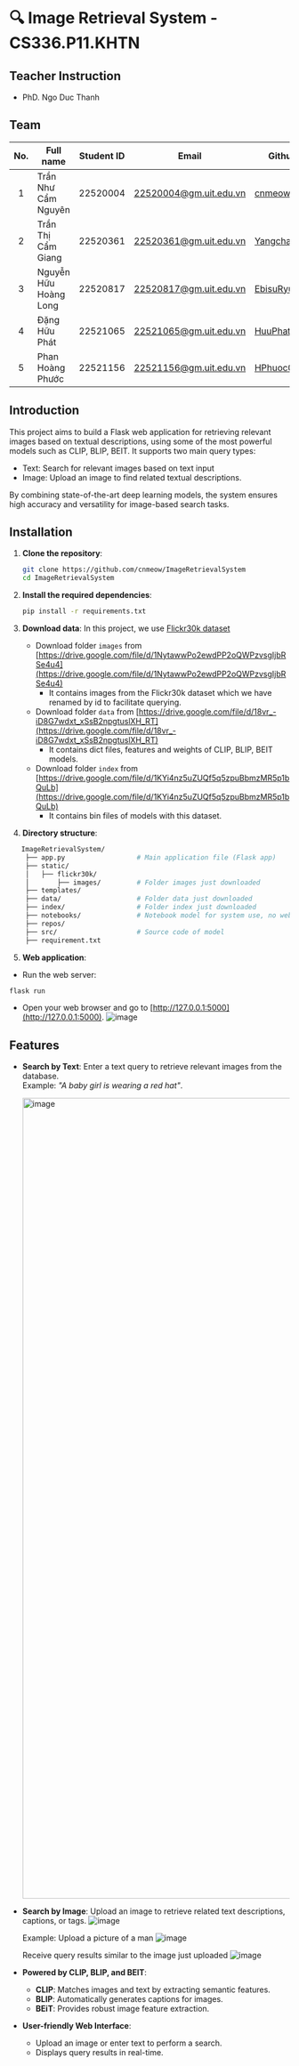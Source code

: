 # 🔍 Image Retrieval System - CS336.P11.KHTN

## Teacher Instruction
* PhD. Ngo Duc Thanh

## Team

| No. | Full name | Student ID | Email | Github |
| :---: | --- | --- | --- | --- |
| 1 | Trần Như Cẩm Nguyên | 22520004 | 22520004@gm.uit.edu.vn | [cnmeow](https://github.com/cnmeow) |
| 2 | Trần Thị Cẩm Giang | 22520361 | 22520361@gm.uit.edu.vn | [Yangchann](https://github.com/Yangchann) |
| 3 | Nguyễn Hữu Hoàng Long | 22520817 | 22520817@gm.uit.edu.vn | [EbisuRyu](https://github.com/EbisuRyu) |
| 4 | Đặng Hữu Phát | 22521065 | 22521065@gm.uit.edu.vn | [HuuPhat125](https://github.com/HuuPhat125) |
| 5 | Phan Hoàng Phước | 22521156 | 22521156@gm.uit.edu.vn | [HPhuoc0906](https://github.com/HPhuoc0906) |

## Introduction

This project aims to build a Flask web application for retrieving relevant images based on textual descriptions, using some of the most powerful models such as CLIP, BLIP, BEIT. It supports two main query types:
- Text: Search for relevant images based on text input
- Image: Upload an image to find related textual descriptions.

By combining state-of-the-art deep learning models, the system ensures high accuracy and versatility for image-based search tasks.

  
## Installation

1. **Clone the repository**:
   ```bash
   git clone https://github.com/cnmeow/ImageRetrievalSystem
   cd ImageRetrievalSystem
   ```
   
2. **Install the required dependencies**:
    ```bash
    pip install -r requirements.txt
    ```

3. **Download data**: In this project, we use [Flickr30k dataset](https://shannon.cs.illinois.edu/DenotationGraph/)
   - Download folder `images` from [https://drive.google.com/file/d/1NytawwPo2ewdPP2oQWPzvsgIjbRSe4u4](https://drive.google.com/file/d/1NytawwPo2ewdPP2oQWPzvsgIjbRSe4u4)
     - It contains images from the Flickr30k dataset which we have renamed by id to facilitate querying.
   - Download folder `data` from [https://drive.google.com/file/d/18vr_-iD8G7wdxt_xSsB2npgtuslXH_RT](https://drive.google.com/file/d/18vr_-iD8G7wdxt_xSsB2npgtuslXH_RT)
     - It contains dict files, features and weights of CLIP, BLIP, BEIT models.
   - Download folder `index` from [https://drive.google.com/file/d/1KYi4nz5uZUQf5q5zpuBbmzMR5p1bQuLb](https://drive.google.com/file/d/1KYi4nz5uZUQf5q5zpuBbmzMR5p1bQuLb)
     - It contains bin files of models with this dataset.

4. **Directory structure**:
```bash
   ImageRetrievalSystem/
    ├── app.py                  # Main application file (Flask app)
    ├── static/                 
    │   ├── flickr30k/
    │       ├── images/         # Folder images just downloaded
    ├── templates/
    ├── data/                   # Folder data just downloaded
    ├── index/                  # Folder index just downloaded
    ├── notebooks/              # Notebook model for system use, no web required
    ├── repos/  
    ├── src/                    # Source code of model
    ├── requirement.txt
```

5.  **Web application**:
- Run the web server:
```bash
flask run
```
- Open your web browser and go to [http://127.0.0.1:5000](http://127.0.0.1:5000).
  ![image](https://github.com/user-attachments/assets/7479fd7c-78f8-407c-b872-18f59d25f05b)

## Features

- **Search by Text**: Enter a text query to retrieve relevant images from the database.  
  Example: *"A baby girl is wearing a red hat"*.

  <img width="1440" alt="image" src="https://github.com/user-attachments/assets/213634cb-3ff0-422a-af63-fb8c4a41e0f7" />

- **Search by Image**: Upload an image to retrieve related text descriptions, captions, or tags.
  ![image](https://github.com/user-attachments/assets/d95c3477-b473-49ec-a620-eb5785c597b5)

  Example: Upload a picture of a man
  ![image](https://github.com/user-attachments/assets/417efc31-8139-4d5b-8e81-10b5b27987d8)

  Receive query results similar to the image just uploaded
  ![image](https://github.com/user-attachments/assets/32411f71-9baf-49d8-96da-a2f5e944b2b5)

- **Powered by CLIP, BLIP, and BEIT**:
  - **CLIP**: Matches images and text by extracting semantic features.
  - **BLIP**: Automatically generates captions for images.
  - **BEiT**: Provides robust image feature extraction.

- **User-friendly Web Interface**: 
  - Upload an image or enter text to perform a search.
  - Displays query results in real-time.
